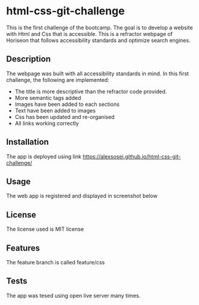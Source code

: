 # html-css-git-challenge
This is the first challenge of the bootcamp. The goal is to develop a website with Html and Css that is accessible. This is a refractor webpage of Horiseon that follows accessibility standards and optimize search engines.
## Description
The webpage was built with all accessibility standards in mind. In this first challenge, the following are implemented:
- The title is more descriptive than the refractor code provided.
- More semantic tags added
- Images have been added to each sections
- Text have been added to images
- Css has been updated and re-organised
- All links working correctly

## Installation
The app is deployed using link https://alexsosei.github.io/html-css-git-challenge/ 
## Usage
The web app is registered and displayed in screenshot below 
## License
The license used is MIT license
## Features
The feature branch is called feature/css
## Tests
The app was tesed using open live server many times. 


